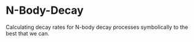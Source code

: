 # N-Body-Decay
Calculating decay rates for N-body decay processes symbolically to the best that we can.
